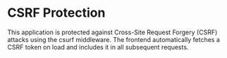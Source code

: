 # CSRF Protection
This application is protected against Cross-Site Request Forgery (CSRF) attacks using the csurf middleware.
The frontend automatically fetches a CSRF token on load and includes it in all subsequent requests.
